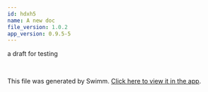 ```yaml
---
id: hdxh5
name: A new doc
file_version: 1.0.2
app_version: 0.9.5-5
---
```


a draft for testing

<br/>

This file was generated by Swimm. [Click here to view it in the app](http://localhost:5000/repos/Z2l0aHViJTNBJTNBc3Rva2Utd2VhdGhlciUzQSUzQUFkZGllQ29oZW4=/docs/hdxh5).